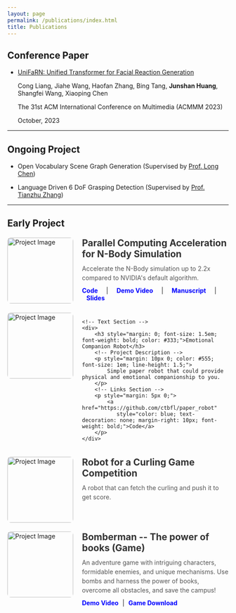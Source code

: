 ```yaml
---
layout: page
permalink: /publications/index.html
title: Publications
---
```


## Conference Paper

- [UniFaRN: Unified Transformer for Facial Reaction Generation](https://dl.acm.org/doi/10.1145/3581783.3612854)

  Cong Liang, Jiahe Wang, Haofan Zhang, Bing Tang, **Junshan Huang**, Shangfei Wang, Xiaoping Chen
  
  The 31st ACM International Conference on Multimedia (ACMMM 2023)
  
  October, 2023

---

## Ongoing Project

- Open Vocabulary Scene Graph Generation (Supervised by [Prof. Long Chen](https://zjuchenlong.github.io/))

- Language Driven 6 DoF Grasping Detection (Supervised by [Prof. Tianzhu Zhang](http://staff.ustc.edu.cn/~tzzhang/))


---

## Early Project

<div style="display: flex; align-items: flex-start; margin: 20px 0;">
    <!-- Image Section -->
    <img src="https://junshanhuang.com/projects/n_body/demo.png" alt="Project Image" 
         style="width: 150px; height: 150px; object-fit: cover; border-radius: 8px; margin-right: 20px;">
    <!-- Text Section -->
    <div>
        <h3 style="margin: 0; font-size: 1.5em; font-weight: bold; color: #333;">Parallel Computing Acceleration for N-Body Simulation</h3>
        <!-- Project Description -->
        <p style="margin: 10px 0; color: #555; font-size: 1em; line-height: 1.5;">Accelerate the N-Body simulation up to 2.2x compared to NVIDIA's default algorithm.</p>
            <!-- Links Section -->
        <p style="margin: 5px 0;">
            <a href="https://github.com/ctbfl/N_body_problem" 
               style="color: blue; text-decoration: none; margin-right: 10px; font-weight: bold;">Code</a>
            <span style="margin: 0 5px;">|</span>
            <a href="https://www.bilibili.com/video/BV1CyByYNEMC/" 
               style="color: blue; text-decoration: none; margin: 0 10px; font-weight: bold;">Demo Video</a>
            <span style="margin: 0 5px;">|</span>
            <a href="https://junshanhuang.com/projects/n_body/algorithm_manuscript.pdf" 
               style="color: blue; text-decoration: none; margin: 0 10px; font-weight: bold;">Manuscript</a>
            <span style="margin: 0 5px;">|</span>
            <a href="https://junshanhuang.com/projects/n_body/slides.pdf" 
               style="color: blue; text-decoration: none; margin: 0 10px; font-weight: bold;">Slides</a>
        </p>
	</div>
</div>


<div style="display: flex; align-items: flex-start; margin: 20px 0;">
    <!-- Image Section -->
    <img src="https://junshanhuang.com/projects/paper_robot/demo.png" alt="Project Image" 
         style="width: 150px; height: 150px; object-fit: cover; border-radius: 8px; margin-right: 20px;">
    
    <!-- Text Section -->
    <div>
        <h3 style="margin: 0; font-size: 1.5em; font-weight: bold; color: #333;">Emotional Companion Robot</h3>
        <!-- Project Description -->
        <p style="margin: 10px 0; color: #555; font-size: 1em; line-height: 1.5;">
            Simple paper robot that could provide physical and emotional companionship to you.
        </p>
        <!-- Links Section -->
        <p style="margin: 5px 0;">
            <a href="https://github.com/ctbfl/paper_robot" 
               style="color: blue; text-decoration: none; margin-right: 10px; font-weight: bold;">Code</a>
        </p>
    </div>
</div>
<div style="display: flex; align-items: flex-start; margin: 20px 0;">
    <!-- Image Section -->
    <img src="https://junshanhuang.com/projects/robogame/demo.png" alt="Project Image" 
         style="width: 150px; height: 150px; object-fit: cover; border-radius: 8px; margin-right: 20px;">
    <!-- Text Section -->
    <div>
        <h3 style="margin: 0; font-size: 1.5em; font-weight: bold; color: #333;">Robot for a Curling Game Competition</h3>
        <!-- Project Description -->
        <p style="margin: 10px 0; color: #555; font-size: 1em; line-height: 1.5;">
            A robot that can fetch the curling and push it to get score.
        </p>
    </div>
</div>

<div style="display: flex; align-items: flex-start; margin: 20px 0;">
    <!-- Image Section -->
    <img src="https://junshanhuang.com/projects/bomber_game/demo.png" alt="Project Image" 
         style="width: 150px; height: 150px; object-fit: cover; border-radius: 8px; margin-right: 20px;">
    <!-- Text Section -->
    <div>
        <!-- Project Title -->
        <h3 style="margin: 0; font-size: 1.5em; font-weight: bold; color: #333;">Bomberman -- The power of books (Game)</h3>
        <!-- Project Description -->
        <p style="margin: 10px 0; color: #555; font-size: 1em; line-height: 1.5;">
            An adventure game with intriguing characters, formidable enemies, and unique mechanisms. 
            Use bombs and harness the power of books, overcome all obstacles, and save the campus!
        </p>
        <!-- Links Section -->
        <p style="margin: 5px 0;">
            <a href="https://space.bilibili.com/398516133" 
               style="color: blue; text-decoration: none; font-weight: bold;">Demo Video</a>
            <span style="margin: 0 5px;">|</span>
            <a href="https://junshanhuang.com/bomber_game/Bomberman--The%20power%20of%20booksV1.0.2(for%20windows).zip" 
               style="color: blue; text-decoration: none; font-weight: bold;">Game Download</a>
        </p>
    </div>
</div>

